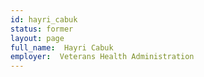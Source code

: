 ```yaml
---
id: hayri_cabuk
status: former
layout: page
full_name:  Hayri Cabuk
employer:  Veterans Health Administration
---
```

